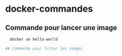 # docker-commandes

## Commande pour lancer une image
```bash
  docker un hello-world

## Commande pour lister les images
